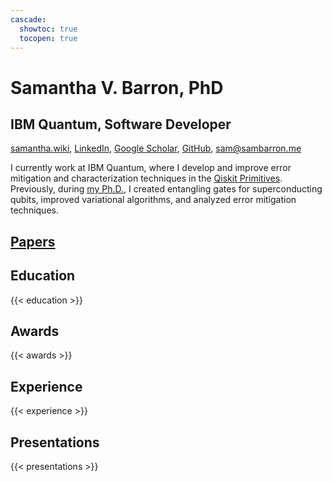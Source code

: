 ```yaml
---
cascade:
  showtoc: true
  tocopen: true
---
```


# Samantha V. Barron, PhD
## IBM Quantum, Software Developer

[samantha.wiki](https://samantha.wiki), 
[LinkedIn](https://www.linkedin.com/in/svbarron/), 
[Google Scholar](https://scholar.google.com/citations?user=2ak_k_UAAAAJ), 
[GitHub](https://github.com/samanthavbarron), 
[sam@sambarron.me](mailto:sam@sambarron.me)

I currently work at IBM Quantum, where I develop and improve error mitigation and characterization techniques in the [Qiskit Primitives](https://docs.quantum.ibm.com/api/qiskit/primitives). Previously, during [my Ph.D.](https://vtechworks.lib.vt.edu/items/242de203-d61b-417b-a5d1-63f710d7daab), I created entangling gates for superconducting qubits, improved variational algorithms, and analyzed error mitigation techniques.

## [Papers](/papers)

## Education
{{< education >}}

## Awards
{{< awards >}}

## Experience
{{< experience >}}

## Presentations
{{< presentations >}}